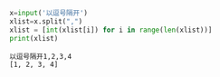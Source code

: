

```python
x=input('以逗号隔开')
xlist=x.split(",")
xlist = [int(xlist[i]) for i in range(len(xlist))] 
print(xlist)
```

    以逗号隔开1,2,3,4
    [1, 2, 3, 4]
    
